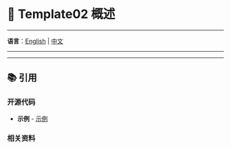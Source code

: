 # 🔐 Template02 概述

---

**语言**：[English](./README.md) | [中文](./README_zh.md)  

---




---

## 📚 引用

### 开源代码
- **示例** - [示例](https://example.com/abc)

### 相关资料